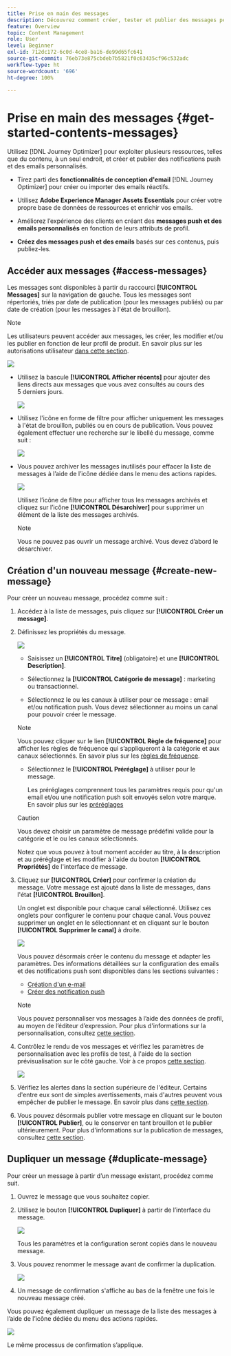 ```yaml
---
title: Prise en main des messages
description: Découvrez comment créer, tester et publier des messages personnalisés dans Journey Optimizer
feature: Overview
topic: Content Management
role: User
level: Beginner
exl-id: 712dc172-6c0d-4ce8-ba16-de99d65fc641
source-git-commit: 76eb73e875cbdeb7b5821f0c63435cf96c532adc
workflow-type: ht
source-wordcount: '696'
ht-degree: 100%

---
```


# Prise en main des messages {#get-started-contents-messages}

Utilisez [!DNL Journey Optimizer] pour exploiter plusieurs ressources, telles que du contenu, à un seul endroit, et créer et publier des notifications push et des emails personnalisés.

* Tirez parti des **fonctionnalités de conception d&#39;email** [!DNL Journey Optimizer] pour créer ou importer des emails réactifs.

* Utilisez **Adobe Experience Manager Assets Essentials** pour créer votre propre base de données de ressources et enrichir vos emails.

* Améliorez l’expérience des clients en créant des **messages push et des emails personnalisés** en fonction de leurs attributs de profil.

* **Créez des messages push et des emails** basés sur ces contenus, puis publiez-les.

## Accéder aux messages {#access-messages}

Les messages sont disponibles à partir du raccourci **[!UICONTROL Messages]** sur la navigation de gauche. Tous les messages sont répertoriés, triés par date de publication (pour les messages publiés) ou par date de création (pour les messages à l&#39;état de brouillon).

>[!NOTE]
>
>Les utilisateurs peuvent accéder aux messages, les créer, les modifier et/ou les publier en fonction de leur profil de produit. En savoir plus sur les autorisations utilisateur [dans cette section](../administration/permissions.md).

![](assets/messages-list.png)

* Utilisez la bascule **[!UICONTROL Afficher récents]** pour ajouter des liens directs aux messages que vous avez consultés au cours des 5 derniers jours.

   ![](assets/show-recent-messages.png)

* Utilisez l&#39;icône en forme de filtre pour afficher uniquement les messages à l&#39;état de brouillon, publiés ou en cours de publication. Vous pouvez également effectuer une recherche sur le libellé du message, comme suit :

   ![](assets/filter-messages.png)

* Vous pouvez archiver les messages inutilisés pour effacer la liste de messages à l’aide de l’icône dédiée dans le menu des actions rapides.

   ![](assets/archive-message.png)

   Utilisez l’icône de filtre pour afficher tous les messages archivés et cliquez sur l’icône **[!UICONTROL Désarchiver]** pour supprimer un élément de la liste des messages archivés.

   >[!NOTE]
   >
   >Vous ne pouvez pas ouvrir un message archivé. Vous devez d’abord le désarchiver.

## Création d&#39;un nouveau message {#create-new-message}

Pour créer un nouveau message, procédez comme suit :

1. Accédez à la liste de messages, puis cliquez sur **[!UICONTROL Créer un message]**.

1. Définissez les propriétés du message.

   ![](assets/create-message-properties.png)

   * Saisissez un **[!UICONTROL Titre]** (obligatoire) et une **[!UICONTROL Description]**.

   * Sélectionnez la **[!UICONTROL Catégorie de message]** : marketing ou transactionnel.

   * Sélectionnez le ou les canaux à utiliser pour ce message : email et/ou notification push. Vous devez sélectionner au moins un canal pour pouvoir créer le message.
   >[!NOTE]
   >
   >Vous pouvez cliquer sur le lien **[!UICONTROL Règle de fréquence]** pour afficher les règles de fréquence qui s’appliqueront à la catégorie et aux canaux sélectionnés. En savoir plus sur les [règles de fréquence](../configuration/frequency-rules.md).

   * Sélectionnez le **[!UICONTROL Préréglage]** à utiliser pour le message.

      Les préréglages comprennent tous les paramètres requis pour qu&#39;un email et/ou une notification push soit envoyés selon votre marque. En savoir plus sur les [préréglages](../configuration/message-presets.md)
   >[!CAUTION]
   >
   >Vous devez choisir un paramètre de message prédéfini valide pour la catégorie et le ou les canaux sélectionnés.

   Notez que vous pouvez à tout moment accéder au titre, à la description et au préréglage et les modifier à l&#39;aide du bouton **[!UICONTROL Propriétés]** de l&#39;interface de message.

1. Cliquez sur **[!UICONTROL Créer]** pour confirmer la création du message. Votre message est ajouté dans la liste de messages, dans l&#39;état **[!UICONTROL Brouillon]**.


   Un onglet est disponible pour chaque canal sélectionné. Utilisez ces onglets pour configurer le contenu pour chaque canal. Vous pouvez supprimer un onglet en le sélectionnant et en cliquant sur le bouton **[!UICONTROL Supprimer le canal]** à droite.

   ![](assets/create-messages-content.png)

   <!--
   >[!NOTE]
   >
   >If you enabled the **[!UICONTROL BCC email]** option in the preset, the BCC email address will display under the sender email. [Learn more](../configuration/email-settings.md#bcc-email)
   -->

   Vous pouvez désormais créer le contenu du message et adapter les paramètres. Des informations détaillées sur la configuration des emails et des notifications push sont disponibles dans les sections suivantes :

   * [Création d&#39;un e-mail](create-email.md)
   * [Créer des notification push](create-push.md)

   >[!NOTE]
   >   
   >Vous pouvez personnaliser vos messages à l’aide des données de profil, au moyen de l’éditeur d’expression. Pour plus d&#39;informations sur la personnalisation, consultez [cette section](../personalization/personalize.md).

1. Contrôlez le rendu de vos messages et vérifiez les paramètres de personnalisation avec les profils de test, à l&#39;aide de la section prévisualisation sur le côté gauche. Voir à ce propos [cette section](../design/preview.md).

   ![](assets/messages-simple-preview.png)

1. Vérifiez les alertes dans la section supérieure de l&#39;éditeur.  Certains d&#39;entre eux sont de simples avertissements, mais d&#39;autres peuvent vous empêcher de publier le message. En savoir plus dans [cette section](alerts.md).

1. Vous pouvez désormais publier votre message en cliquant sur le bouton **[!UICONTROL Publier]**, ou le conserver en tant brouillon et le publier ultérieurement. Pour plus d&#39;informations sur la publication de messages, consultez [cette section](publish-manage-message.md).

## Dupliquer un message {#duplicate-message}

Pour créer un message à partir d’un message existant, procédez comme suit.

1. Ouvrez le message que vous souhaitez copier.

1. Utilisez le bouton **[!UICONTROL Dupliquer]** à partir de l’interface du message.

   ![](assets/message-duplicate.png)

   Tous les paramètres et la configuration seront copiés dans le nouveau message.

1. Vous pouvez renommer le message avant de confirmer la duplication.

   ![](assets/message-duplicate-confirm.png)

1. Un message de confirmation s&#39;affiche au bas de la fenêtre une fois le nouveau message créé.

Vous pouvez également dupliquer un message de la liste des messages à l’aide de l’icône dédiée du menu des actions rapides.

![](assets/message-duplicate-from-list.png)

Le même processus de confirmation s’applique.

